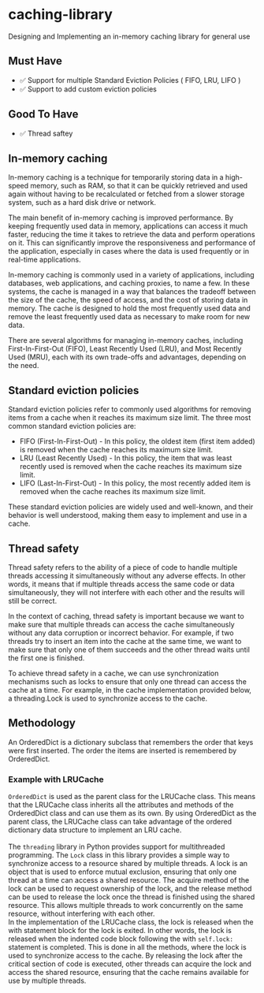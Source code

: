 # caching-library
Designing and Implementing an in-memory caching library for general use

## Must Have
- ✅ Support for multiple Standard Eviction Policies ( FIFO, LRU, LIFO )
- ✅ Support to add custom eviction policies
## Good To Have
- ✅ Thread saftey

## In-memory caching
In-memory caching is a technique for temporarily storing data in a high-speed memory, such as RAM, so that it can be quickly retrieved and used again without having to be recalculated or fetched from a slower storage system, such as a hard disk drive or network.

The main benefit of in-memory caching is improved performance. By keeping frequently used data in memory, applications can access it much faster, reducing the time it takes to retrieve the data and perform operations on it. This can significantly improve the responsiveness and performance of the application, especially in cases where the data is used frequently or in real-time applications.

In-memory caching is commonly used in a variety of applications, including databases, web applications, and caching proxies, to name a few. In these systems, the cache is managed in a way that balances the tradeoff between the size of the cache, the speed of access, and the cost of storing data in memory. The cache is designed to hold the most frequently used data and remove the least frequently used data as necessary to make room for new data.

There are several algorithms for managing in-memory caches, including First-In-First-Out (FIFO), Least Recently Used (LRU), and Most Recently Used (MRU), each with its own trade-offs and advantages, depending on the need.

## Standard eviction policies
Standard eviction policies refer to commonly used algorithms for removing items from a cache when it reaches its maximum size limit. The three most common standard eviction policies are:

- FIFO (First-In-First-Out) - In this policy, the oldest item (first item added) is removed when the cache reaches its maximum size limit.
- LRU (Least Recently Used) - In this policy, the item that was least recently used is removed when the cache reaches its maximum size limit.
- LIFO (Last-In-First-Out) - In this policy, the most recently added item is removed when the cache reaches its maximum size limit.

These standard eviction policies are widely used and well-known, and their behavior is well understood, making them easy to implement and use in a cache.

## Thread safety
Thread safety refers to the ability of a piece of code to handle multiple threads accessing it simultaneously without any adverse effects. In other words, it means that if multiple threads access the same code or data simultaneously, they will not interfere with each other and the results will still be correct.

In the context of caching, thread safety is important because we want to make sure that multiple threads can access the cache simultaneously without any data corruption or incorrect behavior. For example, if two threads try to insert an item into the cache at the same time, we want to make sure that only one of them succeeds and the other thread waits until the first one is finished.

To achieve thread safety in a cache, we can use synchronization mechanisms such as locks to ensure that only one thread can access the cache at a time. For example, in the cache implementation provided below, a threading.Lock is used to synchronize access to the cache.

## Methodology
An OrderedDict is a dictionary subclass that remembers the order that keys were first inserted. The order the items are inserted is remembered by OrderedDict.

### Example with LRUCache
`OrderedDict` is used as the parent class for the LRUCache class. This means that the LRUCache class inherits all the attributes and methods of the OrderedDict class and can use them as its own. By using OrderedDict as the parent class, the LRUCache class can take advantage of the ordered dictionary data structure to implement an LRU cache.
<br><br>
The `threading` library in Python provides support for multithreaded programming. The `Lock` class in this library provides a simple way to synchronize access to a resource shared by multiple threads. A lock is an object that is used to enforce mutual exclusion, ensuring that only one thread at a time can access a shared resource. The acquire method of the lock can be used to request ownership of the lock, and the release method can be used to release the lock once the thread is finished using the shared resource. This allows multiple threads to work concurrently on the same resource, without interfering with each other.
<br>
In the implementation of the LRUCache class, the lock is released when the with statement block for the lock is exited. In other words, the lock is released when the indented code block following the with `self.lock:` statement is completed. This is done in all the methods, where the lock is used to synchronize access to the cache. By releasing the lock after the critical section of code is executed, other threads can acquire the lock and access the shared resource, ensuring that the cache remains available for use by multiple threads.
